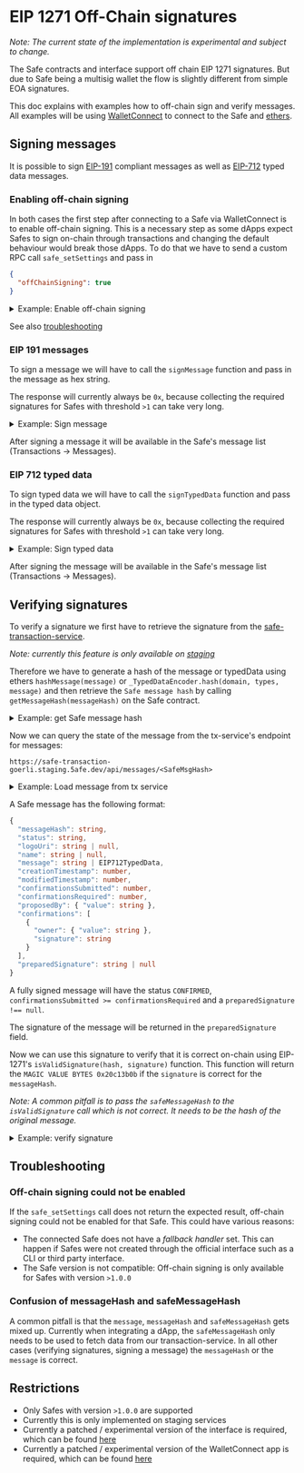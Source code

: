 # EIP 1271 Off-Chain signatures

_Note: The current state of the implementation is experimental and subject to change._

The Safe contracts and interface support off chain EIP 1271 signatures.
But due to Safe being a multisig wallet the flow is slightly different from simple EOA signatures.

This doc explains with examples how to off-chain sign and verify messages.
All examples will be using [WalletConnect](https://walletconnect.com/) to connect to the Safe and [ethers](https://ethers.io).

## Signing messages

It is possible to sign [EIP-191](https://eips.ethereum.org/EIPS/eip-712) compliant messages as well as [EIP-712](https://eips.ethereum.org/EIPS/eip-191) typed data messages.

### Enabling off-chain signing

In both cases the first step after connecting to a Safe via WalletConnect is to enable off-chain signing. This is a necessary step as some dApps expect Safes to sign on-chain through transactions and changing the default behaviour would break those dApps.
To do that we have to send a custom RPC call `safe_setSettings` and pass in

```json
{
  "offChainSigning": true
}
```

<details>
<summary>
Example: Enable off-chain signing
</summary>

```ts
const enableOffChainSigning = async () => {
  const result = await connector.sendCustomRequest({
    method: 'safe_setSettings',
    params: [{ offChainSigning: true }],
  })

  if (result?.offChainSigning !== true) {
    throw new Error('Off-chain signing could not be enabled.')
  }
}
```

</details>

See also [troubleshooting](#off-chain-signing-could-not-be-enabled)

### EIP 191 messages

To sign a message we will have to call the `signMessage` function and pass in the message as hex string.

The response will currently always be `0x`, because collecting the required signatures for Safes with threshold `>1` can take very long.

<details>
<summary>
Example: Sign message
</summary>

```ts
import { hashMessage, hexlify, toUtf8Bytes } from 'ethers/lib/utils'

const signMessage = async (message: string) => {
  const hexMessage = hexlify(toUtf8Bytes(message))
  await connector.signMessage([safeAddress, hexMessage])
}
```

</details>

After signing a message it will be available in the Safe's message list (Transactions -> Messages).

### EIP 712 typed data

To sign typed data we will have to call the `signTypedData` function and pass in the typed data object.

The response will currently always be `0x`, because collecting the required signatures for Safes with threshold `>1` can take very long.

<details>
<summary>
Example: Sign typed data
</summary>

```ts
const getExampleData = () => {
  return {
    types: {
      EIP712Domain: [
        { name: 'name', type: 'string' },
        { name: 'version', type: 'string' },
        { name: 'chainId', type: 'uint256' },
        { name: 'verifyingContract', type: 'address' },
      ],
      Example: [{ name: 'content', type: 'string' }],
    },
    primaryType: 'Example',
    domain: {
      name: 'EIP-1271 Example DApp',
      version: '1.0',
      chainId: 1,
      verifyingContract: '0x123..456',
    },
    message: {
      content: 'Hello World!',
    },
  }
}

const signTypedData = async () => {
  const typedData = getExampleData()
  await connector.signTypedData([safeAddress, JSON.stringify(typedData)])
}
```

</details>

After signing the message will be available in the Safe's message list (Transactions -> Messages).

## Verifying signatures

To verify a signature we first have to retrieve the signature from the [safe-transaction-service](https://github.com/safe-global/safe-transaction-service).

_Note: currently this feature is only available on [staging](https://safe-transaction-goerli.staging.5afe.dev/)_

Therefore we have to generate a hash of the message or typedData using ethers `hashMessage(message)` or `_TypedDataEncoder.hash(domain, types, message)` and then retrieve the `Safe message hash` by calling `getMessageHash(messageHash)` on the Safe contract.

<details>
<summary>
Example: get Safe message hash
</summary>

```ts
const getSafeInterface = () => {
  const SAFE_ABI = [
    'function getThreshold() public view returns (uint256)',
    'function getMessageHash(bytes memory message) public view returns (bytes32)',
    'function isValidSignature(bytes calldata _data, bytes calldata _signature) public view returns (bytes4)',
  ]

  return new Interface(SAFE_ABI)
}

const getSafeMessageHash = async (connector: WalletConnect, safeAddress: string, messageHash: string) => {
  // https://github.com/safe-global/safe-contracts/blob/main/contracts/handler/CompatibilityFallbackHandler.sol#L43
  const getMessageHash = getSafeInterface().encodeFunctionData('getMessageHash', [messageHash])

  return connector.sendCustomRequest({
    method: 'eth_call',
    params: [{ to: safeAddress, data: getMessageHash }],
  })
}
```

</details>

Now we can query the state of the message from the tx-service's endpoint for messages:

`https://safe-transaction-goerli.staging.5afe.dev/api/messages/<SafeMsgHash>`

<details>
<summary>
  Example: Load message from tx service
</summary>

```ts
const fetchMessage = async (safeMessageHash: string): Promise<TransactionServiceSafeMessage | undefined> => {
  const safeMessage = await fetch(
    `https://safe-transaction-goerli.staging.5afe.dev/api/v1/messages/${safeMessageHash}`,
    {
      headers: { 'Content-Type': 'application/json' },
    },
  ).then((res) => {
    if (!res.ok) {
      return Promise.reject('Invalid response when fetching SafeMessage')
    }
    return res.json() as Promise<TransactionServiceSafeMessage>
  })

  return safeMessage
}
```

</details>

A Safe message has the following format:

```ts
{
  "messageHash": string,
  "status": string,
  "logoUri": string | null,
  "name": string | null,
  "message": string | EIP712TypedData,
  "creationTimestamp": number,
  "modifiedTimestamp": number,
  "confirmationsSubmitted": number,
  "confirmationsRequired": number,
  "proposedBy": { "value": string },
  "confirmations": [
    {
      "owner": { "value": string },
      "signature": string
    }
  ],
  "preparedSignature": string | null
}
```

A fully signed message will have the status `CONFIRMED`, `confirmationsSubmitted >= confirmationsRequired` and a `preparedSignature !== null`.

The signature of the message will be returned in the `preparedSignature` field.

Now we can use this signature to verify that it is correct on-chain using EIP-1271's `isValidSignature(hash, signature)` function. This function will return the `MAGIC VALUE BYTES 0x20c13b0b` if the `signature` is correct for the `messageHash`.

_Note: A common pitfall is to pass the `safeMessageHash` to the `isValidSignature` call which is not correct. It needs to be the hash of the original message._

<details>
<summary>
Example: verify signature
</summary>

```ts
const MAGIC_VALUE_BYTES = '0x20c13b0b'

const isValidSignature = async (
  connector: WalletConnect,
  safeAddress: string,
  messageHash: string,
  signature: string,
) => {
  // https://github.com/safe-global/safe-contracts/blob/main/contracts/handler/CompatibilityFallbackHandler.sol#L28
  const isValidSignatureData = getSafeInterface().encodeFunctionData('isValidSignature', [messageHash, signature])

  const isValidSignature = (await connector.sendCustomRequest({
    method: 'eth_call',
    params: [{ to: safeAddress, data: isValidSignatureData }],
  })) as string

  return isValidSignature?.slice(0, 10).toLowerCase() === MAGIC_VALUE_BYTES
}
```

</details>

## Troubleshooting

### Off-chain signing could not be enabled

If the `safe_setSettings` call does not return the expected result, off-chain signing could not be enabled for that Safe. This could have various reasons:

- The connected Safe does not have a _fallback handler_ set. This can happen if Safes were not created through the official interface such as a CLI or third party interface.
- The Safe version is not compatible: Off-chain signing is only available for Safes with version `>1.0.0`

### Confusion of messageHash and safeMessageHash

A common pitfall is that the `message`, `messageHash` and `safeMessageHash` gets mixed up.
Currently when integrating a dApp, the `safeMessageHash` only needs to be used to fetch data from our transaction-service.
In all other cases (verifying signatures, signing a message) the `messageHash` or the `message` is correct.

## Restrictions

- Only Safes with version `>1.0.0` are supported
- Currently this is only implemented on staging services
- Currently a patched / experimental version of the interface is required, which can be found [here](https://eip_1271--webcore.review-web-core.5afe.dev/)
- Currently a patched / experimental version of the WalletConnect app is required, which can be found [here](https://eip_1271--webcore.review-web-core.5afe.dev/share/safe-app?appUrl=https%3A%2F%2Fpr608--safereactapps.review-react-hr.5afe.dev%2Fwallet-connect&chain=gor)
